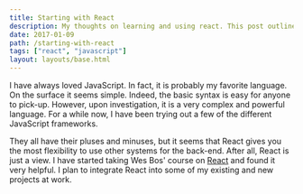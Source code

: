 ```yaml
---
title: Starting with React
description: My thoughts on learning and using react. This post outlines my thoughts around this subject with a resource for beginners.
date: 2017-01-09
path: /starting-with-react
tags: ["react", "javascript"]
layout: layouts/base.html
---
```


I have always loved JavaScript. In fact, it is probably my favorite language. On the surface it seems simple. Indeed, the basic syntax is easy for anyone to pick-up. However, upon investigation, it is a very complex and powerful language. For a while now, I have been trying out a few of the different JavaScript frameworks.

They all have their pluses and minuses, but it seems that React gives you the most flexibility to use other systems for the back-end. After all, React is just a view. I have started taking Wes Bos' course on [React][1] and found it very helpful. I plan to integrate React into some of my existing and new projects at work.

[1]: https://reactforbeginners.com
